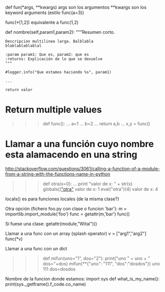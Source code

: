 def fun(*args, **kwargs)
  args son los argumentos
  **kwargs son los keyword arguments (estilo func(a=3))


func(*[1,2]) equivalente a func(1,2)


def nombre(self,param1,param2):
    """Resumen corto.
    
    Descripcion multilinea larga. Balblabla
    blablablablablal
    
    :param param1: Que es, param2: que es
    :returns: Explicación de lo que se devuelve
    """

    #logger.info("Que estamos haciendo %s", param1)

    ...

    return valor


# Return multiple values #

>>> def func():
...     a=1
...     b=2
...     return a,b
... 
>>> x,y = func()


# Llamar a una función cuyo nombre esta alamacendo en una string
http://stackoverflow.com/questions/3061/calling-a-function-of-a-module-from-a-string-with-the-functions-name-in-python

>>> def otra(x=0):
...   print "valor de x: " + str(x)
>>> globals()["otra"](1)
valor de x: 1
>>> eval("otra")(4)
valor de x: 4

locals() es para funciones locales (de la misma clase?)


Otra opción (fichero foo.py con clase o funcion 'bar'):
m = importlib.import_module('foo')
func = getattr(m,'bar')
func()

Si fuese una clase:
getattr(module,"Witai")()



Llamar a una func con un array (splash operator)
v = ["arg1","arg2"]
func(*v)

Llamar a una func con un dict
>>> def mifun(uno="1", dos="2"): print("uno " + uno + "   dos="+dos)
>>> mifun(**{"uno": "111", "dos":"dosdos"})
uno 111   dos=dosdos



Nombre de la funcion donde estamos:
import sys
def what_is_my_name():
    print(sys._getframe().f_code.co_name)

